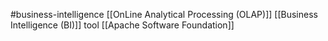 #business-intelligence
[[OnLine Analytical Processing (OLAP)]] [[Business Intelligence (BI)]] tool
[[Apache Software Foundation]]